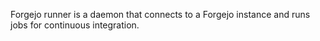 Forgejo runner is a daemon that connects to a Forgejo instance and runs jobs for continuous integration. 
